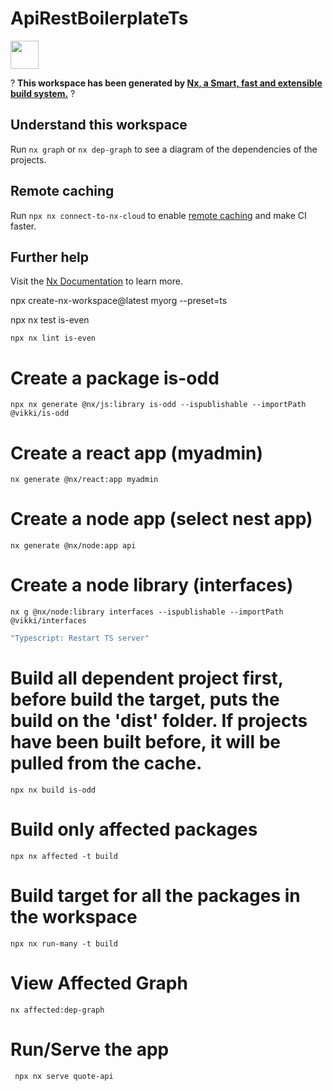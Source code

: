 # ApiRestBoilerplateTs

<a alt="Nx logo" href="https://nx.dev" target="_blank" rel="noreferrer"><img src="https://raw.githubusercontent.com/nrwl/nx/master/images/nx-logo.png" width="45"></a>

? **This workspace has been generated by [Nx, a Smart, fast and extensible build system.](https://nx.dev)** ?

## Understand this workspace

Run `nx graph` or `nx dep-graph` to see a diagram of the dependencies of the projects.

## Remote caching

Run `npx nx connect-to-nx-cloud` to enable [remote caching](https://nx.app) and make CI faster.

## Further help

Visit the [Nx Documentation](https://nx.dev) to learn more.



npx create-nx-workspace@latest myorg --preset=ts

npx nx test is-even

```Run ESlint
npx nx lint is-even
```

# Create a package is-odd
```
npx nx generate @nx/js:library is-odd --ispublishable --importPath @vikki/is-odd
```

# Create a react app (myadmin)
```
nx generate @nx/react:app myadmin
```

# Create a node app (select nest app)
```
nx generate @nx/node:app api
```

# Create a node library (interfaces)
```
nx g @nx/node:library interfaces --ispublishable --importPath @vikki/interfaces
```


```typescript file (Command-Shift-P) 
"Typescript: Restart TS server"
```


# Build all dependent project first, before build the target, puts the build on the 'dist' folder.  If projects have been built before, it will be pulled from the cache.
```
npx nx build is-odd
```

# Build only affected packages
```
npx nx affected -t build
```
# Build target for all the packages in the workspace
```
npx nx run-many -t build
```

# View Affected Graph
```
nx affected:dep-graph
```


# Run/Serve the app
```
 npx nx serve quote-api
 ```
